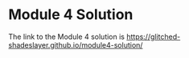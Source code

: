 # Module 4 Solution
The link to the Module 4 solution is https://glitched-shadeslayer.github.io/module4-solution/
